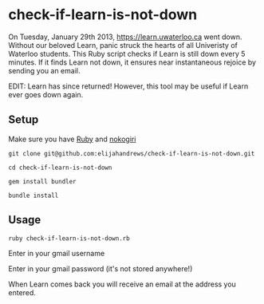 check-if-learn-is-not-down
==========================

On Tuesday, January 29th 2013, https://learn.uwaterloo.ca went down. Without our beloved Learn, panic struck the hearts of all Univeristy of Waterloo students. This Ruby script checks if Learn is still down every 5 minutes. If it finds Learn not down, it ensures near instantaneous rejoice by sending you an email.

EDIT: Learn has since returned! However, this tool may be useful if Learn ever goes down again.
## Setup
Make sure you have [Ruby](http://www.ruby-lang.org/en/downloads/) and [nokogiri](http://nokogiri.org/tutorials/installing_nokogiri.html)

`git clone git@github.com:elijahandrews/check-if-learn-is-not-down.git`

`cd check-if-learn-is-not-down`

`gem install bundler`

`bundle install`

## Usage

`ruby check-if-learn-is-not-down.rb`

Enter in your gmail username

Enter in your gmail password (it's not stored anywhere!)

When Learn comes back you will receive an email at the address
you entered.
